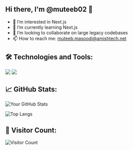 ## Hi there, I'm @muteeb02 👋

- 👀 I’m interested in Next.js
- 🌱 I’m currently learning Next.js
- 💞️ I’m looking to collaborate on large legacy codebases
- 📫 How to reach me: muteeb.masoodi@amishtech.net

## 🛠 Technologies and Tools:
![](https://img.shields.io/badge/Code-Next.js-yellow)
![](https://img.shields.io/badge/Tool-Node.js-yellow)
<!-- Add more badges here, you can change the badge color by replacing 'yellow' with 'brightgreen', 'orange', etc. -->

## 📈 GitHub Stats:
![Your GitHub Stats](https://github-readme-stats.vercel.app/api?username=muteeb02&show_icons=true&theme=yellow-green)
<!-- Replace 'muteeb02' with your GitHub username -->

![Top Langs](https://github-readme-stats.vercel.app/api/top-langs/?username=muteeb02&layout=compact&theme=yellow-green)
<!-- Replace 'muteeb02' with your GitHub username -->

## 👀 Visitor Count:
![Visitor Count](https://profile-counter.glitch.me/muteeb02/count.svg)
<!-- Replace 'muteeb02' with your GitHub username -->

